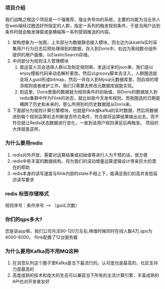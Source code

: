 ### 项目介绍
我们战略之眼这个项目是一个强推荐，强业务导向的系统，主要的功能为当业务人在web端经过圈选好所指定的人群，指定一系列的触发规则条件，于是当用户达到条件时就会触发弹窗或是横幅等一系列营销推送的内容。
1. 架构想象为一张图，上半部分为数据静态接入模块，而左边为从kakfa实时采集用户行为日志后预处理得到的数据，存入到Doris中，右边为离线数仓组所提供的用户画像，以ElasticSearch存储。
2. 中间部分为规则注入管理模块
   1. 那运营人员会选择人群以及制定规则嘛，发送过来的json串，我们是以enjoy模板代码来动态解析更改，然后以groovy脚本去注入，人群圈选就会将人guid形成bitmap，然后一并存入到Mysql元数据库里，而后续的增添规则或者维护工作，我们只需要去修改元数据库就能实现。
   2. 到这里，Doris里面的数据就为规则条件的初始值，将Doris的数据放入到redis集群中作为Flink的状态，就比如我今天发布规则，而我圈选的日期是横跨了历史和未来的，那么所用到的历史数据就从Doris来。
3. 下面部分为规则计算引擎模块，也就是Flink接kafka的实时数据，然后将数据进到每个规则运算机去判断是否符合条件，符合就将运算结果输出出去，而不符合就让Redis状态数据进行变化，一直到该用户规则满足后再触发。
项目的大体就是这样。



### 为什么要用redis
1. redis对外开放，需要对运算结果或初始值等进行人为干预的话，很方便
2. redis中有丰富的数据结构，将为我们的滚动增量运算逻辑设计带来巨大的潜在的帮助
3. redis本身的读写速度与flink内部的state不相上下，能满足我们的高并发低延迟读写要求

### redis 标签存储格式
规则序号：条件序号 --> （guid,次数）


### 你们的qps多大?
您是说app嘛，我们公司月活90-120万左右,峰值时候同时在线人数4万,qps为4000-6000。
flink配置了12台服务器


### 为什么要用Kafka而不用MQ这种
1. 在消息队列这个圈子里Kafka是当下最流行的，认可度也是最高的，社区支持力度最高的
2. 高度成熟的技术和庞大的生态可以兼容当下所有的主流计算引擎，丰富成熟的API也对开发者友好
